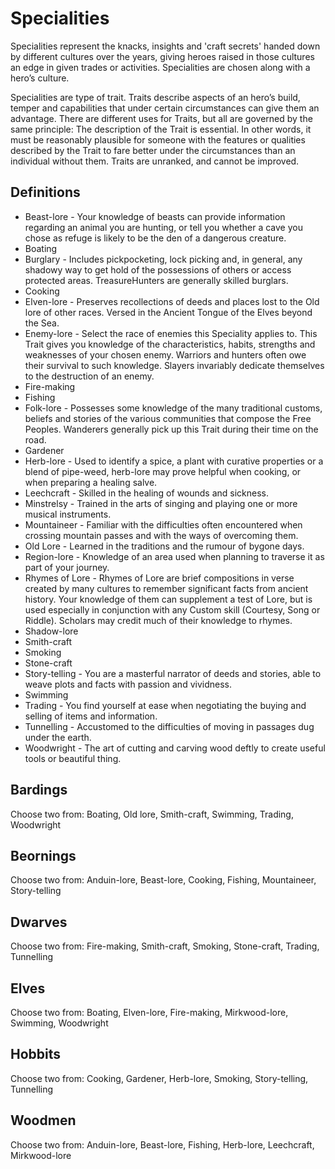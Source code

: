 # Specialities

Specialities represent the knacks, insights and 'craft secrets' handed down by different cultures over the years, giving heroes raised in those cultures an edge in given trades or activities.  Specialities are chosen along with a hero’s culture.

Specialities are type of trait.  Traits describe aspects of an hero’s build, temper and capabilities that under certain circumstances can give them an advantage. There are different uses for Traits, but all are governed by the same principle:  The description of the Trait is essential. In other words, it must be reasonably plausible for someone with the features or qualities described by the Trait to fare better under the circumstances than an individual without them.  Traits are unranked, and cannot be improved.

## Definitions

* Beast-lore - Your knowledge of beasts can provide information regarding an animal you are hunting, or tell you whether a cave you chose as refuge is likely to be the den of a dangerous creature.
* Boating
* Burglary - Includes pickpocketing, lock picking and, in general, any shadowy way to get hold of the possessions of others or access protected areas. TreasureHunters are generally skilled burglars.
* Cooking
* Elven-lore - Preserves recollections of deeds and places lost to the Old lore of other races. Versed in the Ancient Tongue of the Elves beyond the Sea.
* Enemy-lore - Select the race of enemies this Speciality applies to. This Trait gives you knowledge of the characteristics, habits, strengths and weaknesses of your chosen enemy. Warriors and hunters often owe their survival to such knowledge. Slayers invariably dedicate themselves to the destruction of an enemy.
* Fire-making
* Fishing
* Folk-lore - Possesses some knowledge of the many traditional customs, beliefs and stories of the various communities that compose the Free Peoples.  Wanderers generally pick up this Trait during their time on the road. 
* Gardener
* Herb-lore - Used to identify a spice, a plant with curative properties or a blend of pipe-weed, herb-lore may prove helpful when cooking, or when preparing a healing salve. 
* Leechcraft - Skilled in the healing of wounds and sickness.
* Minstrelsy - Trained in the arts of singing and playing one or more musical instruments.
* Mountaineer - Familiar with the difficulties often encountered when crossing mountain passes and with the ways of overcoming them.
* Old Lore - Learned in the traditions and the rumour of bygone days.
* Region-lore - Knowledge of an area used when planning to traverse it as part of your journey.
* Rhymes of Lore - Rhymes of Lore are brief compositions in verse created by many cultures to remember significant facts from ancient history. Your knowledge of them can supplement a test of Lore, but is used especially in conjunction with any Custom skill (Courtesy, Song or Riddle). Scholars may credit much of their knowledge to rhymes.
* Shadow-lore
* Smith-craft
* Smoking
* Stone-craft
* Story-telling - You are a masterful narrator of deeds and stories, able to weave plots and facts with passion and vividness.
* Swimming
* Trading - You find yourself at ease when negotiating the buying and selling of items and information.
* Tunnelling - Accustomed to the difficulties of moving in passages dug under the earth.
* Woodwright - The art of cutting and carving wood deftly to create useful tools or beautiful thing.

## Bardings

Choose two from: Boating, Old lore, Smith-craft, Swimming, Trading, Woodwright

## Beornings

Choose two from: Anduin-lore, Beast-lore, Cooking,  Fishing, Mountaineer, Story-telling

## Dwarves

Choose two from: Fire-making, Smith-craft, Smoking, Stone-craft, Trading, Tunnelling

## Elves

Choose two from: Boating, Elven-lore, Fire-making, Mirkwood-lore, Swimming, Woodwright

## Hobbits

Choose two from: Cooking, Gardener, Herb-lore, Smoking,  Story-telling, Tunnelling

## Woodmen

Choose two from: Anduin-lore, Beast-lore, Fishing, Herb-lore, Leechcraft, Mirkwood-lore 
